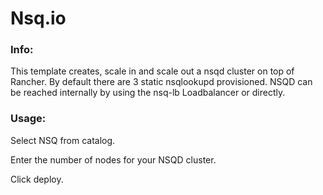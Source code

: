 # Nsq.io

### Info:

This template creates, scale in and scale out a nsqd cluster on top of Rancher. By default there are 3 static nsqlookupd provisioned.
NSQD can be reached internally by using the nsq-lb Loadbalancer or directly.

### Usage:

Select NSQ from catalog.

Enter the number of nodes for your NSQD cluster.

Click deploy.
